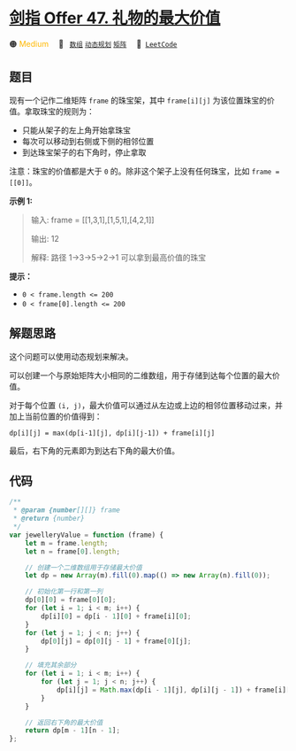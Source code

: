 # [剑指 Offer 47. 礼物的最大价值](https://leetcode.cn/problems/li-wu-de-zui-da-jie-zhi-lcof)

🟠 <font color=#ffb800>Medium</font>&emsp; 🔖&ensp; [`数组`](/leetcode-js/outline/tag/array.md) [`动态规划`](/leetcode-js/outline/tag/dynamic-programming.md) [`矩阵`](/leetcode-js/outline/tag/matrix.md)&emsp; 🔗&ensp;[`LeetCode`](https://leetcode.cn/problems/li-wu-de-zui-da-jie-zhi-lcof)

## 题目

现有一个记作二维矩阵 `frame` 的珠宝架，其中 `frame[i][j]` 为该位置珠宝的价值。拿取珠宝的规则为：

- 只能从架子的左上角开始拿珠宝
- 每次可以移动到右侧或下侧的相邻位置
- 到达珠宝架子的右下角时，停止拿取

注意：珠宝的价值都是大于 `0` 的。除非这个架子上没有任何珠宝，比如 `frame = [[0]]`。

**示例 1:**

> 输入: frame = [[1,3,1],[1,5,1],[4,2,1]]
>
> 输出: 12
>
> 解释: 路径 1→3→5→2→1 可以拿到最高价值的珠宝

**提示：**

- `0 < frame.length <= 200`
- `0 < frame[0].length <= 200`

## 解题思路

这个问题可以使用动态规划来解决。

可以创建一个与原始矩阵大小相同的二维数组，用于存储到达每个位置的最大价值。

对于每个位置 `(i, j)`，最大价值可以通过从左边或上边的相邻位置移动过来，并加上当前位置的价值得到：

`dp[i][j] = max(dp[i-1][j], dp[i][j-1]) + frame[i][j]`

最后，右下角的元素即为到达右下角的最大价值。

## 代码

```javascript
/**
 * @param {number[][]} frame
 * @return {number}
 */
var jewelleryValue = function (frame) {
	let m = frame.length;
	let n = frame[0].length;

	// 创建一个二维数组用于存储最大价值
	let dp = new Array(m).fill(0).map(() => new Array(n).fill(0));

	// 初始化第一行和第一列
	dp[0][0] = frame[0][0];
	for (let i = 1; i < m; i++) {
		dp[i][0] = dp[i - 1][0] + frame[i][0];
	}
	for (let j = 1; j < n; j++) {
		dp[0][j] = dp[0][j - 1] + frame[0][j];
	}

	// 填充其余部分
	for (let i = 1; i < m; i++) {
		for (let j = 1; j < n; j++) {
			dp[i][j] = Math.max(dp[i - 1][j], dp[i][j - 1]) + frame[i][j];
		}
	}

	// 返回右下角的最大价值
	return dp[m - 1][n - 1];
};
```

